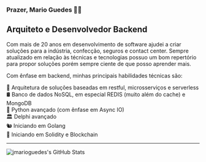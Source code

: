 ### Prazer, Mario Guedes 👋🏼

## Arquiteto e Desenvolvedor Backend

Com mais de 20 anos em desenvolvimento de software ajudei a criar soluções para a indústria, confecção, seguros e contact center. Sempre atualizado em relação às técnicas e tecnologias possuo um bom repertório para propor soluções porém sempre ciente de que posso aprender mais.

Com ênfase em backend, minhas principais habilidades técnicas são:

📐 Arquitetura de soluções baseadas em restful, microsserviços e serverless  
🛢 Banco de dados NoSQL, em especial REDIS (muito além do cache) e MongoDB  
🐍 Python avançado (com ênfase em Async IO)  
🏛 Delphi avançado  
🐿 Iniciando em Golang  
🔑 Iniciando em Solidity e Blockchain  

---

<img align="left" alt="jmarioguedes's GitHub Stats" src="https://github-readme-stats.jmarioguedes.vercel.app/api?username=jmarioguedes&show_icons=true&hide_border=true" />